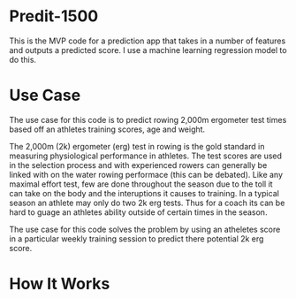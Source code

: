 # Predit-1500

This is the MVP code for a prediction app that takes in a number of features and outputs a predicted score. I use a machine learning regression model to do this.

# Use Case

The use case for this code is to predict rowing 2,000m ergometer test times based off an athletes training scores, age and weight.

The 2,000m (2k) ergometer (erg) test in rowing is the gold standard in measuring physiological performance in athletes. The test scores are used in the selection process and with experienced rowers can generally be linked with on the water rowing performace (this can be debated).
Like any maximal effort test, few are done throughout the season due to the toll it can take on the body and the interuptions it causes to training. In a typical season an athlete may only do two 2k erg tests. Thus for a coach its can be hard to guage an athletes ability outside of certain times in the season.

The use case for this code solves the problem by using an atheletes score in a particular weekly training session to predict there potential 2k erg score.

# How It Works
